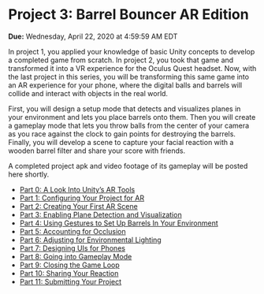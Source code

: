 # Project 3: Barrel Bouncer AR Edition

**Due:** Wednesday, April 22, 2020 at 4:59:59 AM EDT

In project 1, you applied your knowledge of basic Unity concepts to develop a completed game from scratch. In project 2, you took that game and transformed it into a VR experience for the Oculus Quest headset. Now, with the last project in this series, you will be transforming this same game into an AR experience for your phone, where the digital balls and barrels will collide and interact with objects in the real world. 

First, you will design a setup mode that detects and visualizes planes in your environment and lets you place barrels onto them. Then you will create a gameplay mode that lets you throw balls from the center of your camera as you race against the clock to gain points for destroying the barrels. Finally, you will develop a scene to capture your facial reaction with a wooden barrel filter and share your score with friends.

A completed project apk and video footage of its gameplay will be posted here shortly.

* [Part 0: A Look Into Unity’s AR Tools](tools)
* [Part 1: Configuring Your Project for AR](configuration)
* [Part 2: Creating Your First AR Scene](ar-scene)
* [Part 3: Enabling Plane Detection and Visualization](plane-detection)
* [Part 4: Using Gestures to Set Up Barrels In Your Environment](set-up-barrels)
* [Part 5: Accounting for Occlusion](occlusion)
* [Part 6: Adjusting for Environmental Lighting](lighting)
* [Part 7: Designing UIs for Phones](phone-uis)
* [Part 8: Going into Gameplay Mode](gameplay-mode)
* [Part 9: Closing the Game Loop](game-loop)
* [Part 10: Sharing Your Reaction](share-react)
* [Part 11: Submitting Your Project](submission)
